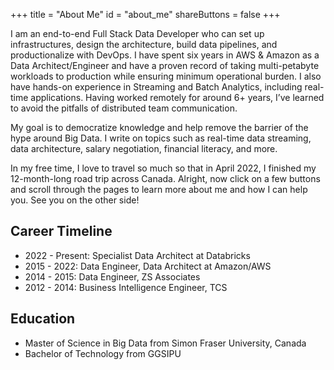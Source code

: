 +++
title = "About Me"
id = "about_me"
shareButtons = false
+++

I am an end-to-end Full Stack Data Developer who can set up infrastructures, design the architecture, build data pipelines, and productionalize with DevOps. I have spent six years in AWS & Amazon as a Data Architect/Engineer and have a proven record of taking multi-petabyte workloads to production while ensuring minimum operational burden. I also have hands-on experience in Streaming and Batch Analytics, including real-time applications. Having worked remotely for around 6+ years, I’ve learned to avoid the pitfalls of distributed team communication.
 

My goal is to democratize knowledge and help remove the barrier of the hype around Big Data. I write on topics such as real-time data streaming, data architecture, salary negotiation, financial literacy, and more.



In my free time, I love to travel so much so that in April 2022, I finished my 12-month-long road trip across Canada.
Alright, now click on a few buttons and scroll through the pages to learn more about me and how I can help you. See you on the other side!


## Career Timeline
* 2022 - Present: Specialist Data Architect at Databricks
* 2015 - 2022: Data Engineer, Data Architect at Amazon/AWS
* 2014 - 2015: Data Engineer, ZS Associates
* 2012 - 2014: Business Intelligence Engineer, TCS

## Education
* Master of Science in Big Data from Simon Fraser University, Canada
* Bachelor of Technology from GGSIPU
  



